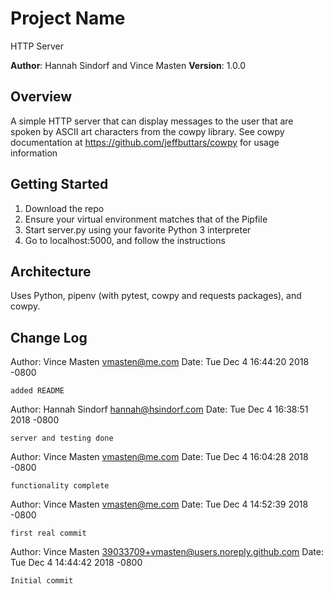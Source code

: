 # Project Name
HTTP Server

**Author**: Hannah Sindorf and Vince Masten
**Version**: 1.0.0

## Overview
A simple HTTP server that can display messages to the user that are spoken by ASCII art characters from the cowpy library. See cowpy documentation at https://github.com/jeffbuttars/cowpy for usage information

## Getting Started
1. Download the repo
1. Ensure your virtual environment matches that of the Pipfile
1. Start server.py using your favorite Python 3 interpreter
1. Go to localhost:5000, and follow the instructions

## Architecture
Uses Python, pipenv (with pytest, cowpy and requests packages), and cowpy.

## Change Log
Author: Vince Masten <vmasten@me.com>
Date:   Tue Dec 4 16:44:20 2018 -0800

    added README

Author: Hannah Sindorf <hannah@hsindorf.com>
Date:   Tue Dec 4 16:38:51 2018 -0800

    server and testing done

Author: Vince Masten <vmasten@me.com>
Date:   Tue Dec 4 16:04:28 2018 -0800

    functionality complete

Author: Vince Masten <vmasten@me.com>
Date:   Tue Dec 4 14:52:39 2018 -0800

    first real commit

Author: Vince Masten <39033709+vmasten@users.noreply.github.com>
Date:   Tue Dec 4 14:44:42 2018 -0800

    Initial commit

